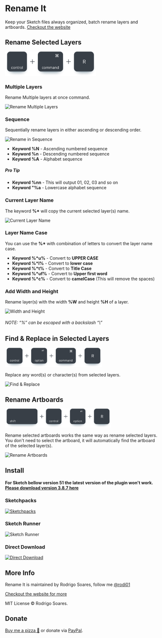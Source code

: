 # Rename It

Keep your Sketch files always organized, batch rename layers and artboards.
[Checkout the website](https://renameit.design/sketch/)

## Rename Selected Layers

<img src="docs/static/img/renameLayersShortcut.png" width="300">

### Multiple Layers

Rename Multiple layers at once command.

![Rename Multiple Layers](/docs/static/img/gifs/batch_rename.gif)

### Sequence

Sequentially rename layers in either ascending or descending order.

![Rename in Sequence](/docs/static/img/gifs/sequence_rename.gif)

* **Keyword %N** - Ascending numbered sequence
* **Keyword %n** - Descending numbered sequence
* **Keyword %A** - Alphabet sequence

##### Pro Tip

* **Keyword %nn** - This will output 01, 02, 03 and so on
* **Keyword "%a** - Lowercase alphabet sequence

### Current Layer Name

The keyword **%\*** will copy the current selected layer(s) name.

![Current Layer Name](/docs/static/img/gifs/current_layer.gif)

### Layer Name Case

You can use the **%\*** with combination of letters to convert the layer name case.

* **Keyword %\*u%** - Convert to **UPPER CASE**
* **Keyword %\*l%** - Convert to **lower case**
* **Keyword %\*t%** - Convert to **Title Case**
* **Keyword %\*uf%** - Convert to **Upper first word**
* **Keyword %\*c%** - Convert to **camelCase** (This will remove the spaces)

### Add Width and Height

Rename layer(s) with the width **%W** and height **%H** of a layer.

![Width and Height](/docs/static/img/gifs/width_height.gif)

###### NOTE: “%” can be escaped with a backslash “\\”

## Find & Replace in Selected Layers

<img src="docs/static/img/findReplaceShortcut.png" width="320">

Replace any word(s) or character(s) from selected layers.

![Find & Replace](/docs/static/img/gifs/find_replace.gif)

## Rename Artboards

<img src="docs/static/img/renameArtboardShortcut.png" width="350">

Rename selected artboards works the same way as rename selected layers. You don't need to select the artboard, it will automatically find the artboard of the selected layer(s).

![Rename Artboards](/docs/static/img/gifs/artboard_rename.gif)

## Install

#### For Sketch bellow version 51 the latest version of the plugin won't work. [Please download version 3.8.7 here](https://github.com/rodi01/RenameIt/releases/download/v3.8.7/Rename-It.sketchplugin.zip)

### Sketchpacks

[![Sketchpacks](/docs/static/img/sketchpack_btn.png "Install Rename It with Sketchpacks")](https://sketchpacks.com/rodi01/renameit/install)

### Sketch Runner

![Sketch Runner](/docs/static/img/sketch_runner_hq.gif)

### Direct Download

[![Direct Download](/docs/static/img/download_btn.png "Direct Download")](https://github.com/rodi01/RenameIt/releases/latest)


## More Info

Rename It is maintained by Rodrigo Soares, follow me [@rodi01](https://twitter.com/rodi01)

[Checkout the website for more](https://renameit.design/sketch)

MIT License © Rodrigo Soares.

## Donate
[Buy me a pizza 🍕](https://www.buymeacoffee.com/rodi01) or donate via [PayPal](https://www.paypal.me/rodi01/5).

